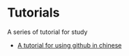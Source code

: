# Tutorials
A series of tutorial for study 

* [A tutorial for using github in chinese](http://hongwan.xyz/2018/12/06/%E4%B8%8A%E4%BC%A0%E4%BB%A3%E7%A0%81%E5%88%B0github/?nsukey=HM1FY2V7lze668kgPMB0J%2FhNd2Pq8EjnAKkvL%2F%2BdImouzvxh7hukl%2B298e%2Fn4Wu4ibQ4YfuvXF4SXaf99%2BUi1vafGc68zBW9DGnG3frcVls5XB%2FjQ6Al%2B%2Bulfm3tSad66bKsKxtifelN1Ainv%2BWoiDBcISOtKcRQlWxR%2FihcOwB2uK6d47T4Hx5%2Bd2RKHe4mf6ACRBiIzn7Lcha2rcEepQ%3D%3D)
